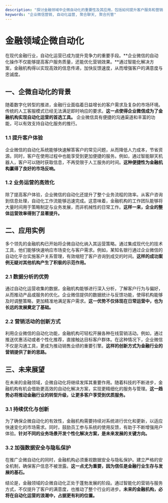 ```yaml
---
description: "探讨金融领域中企微自动化的重要性及其应用，包括如何提升客户服务和营销效率。"
keywords: "企业微信营销, 自动化运营, 聚合聊天, 聚合托管"
---
```

# 金融领域企微自动化  

  

在现代金融行业，自动化运营已成为提升竞争力的重要手段。**企业微信的自动化操作不仅能够提高客户服务质量，还能优化营销效果。**通过智能化解决方案，金融机构得以实现高效的信息传递，加快反馈速度，从而增强客户的满意度与忠诚度。

## 一、企微自动化的背景

随着数字化转型的推进，金融行业面临着日益增长的客户需求及复杂的市场环境。传统的人工客服模式已经无法满足即时响应的要求。**这一点使得企业微信成为了金融机构实现自动化运营的首选工具。** 企业微信具有便捷的沟通渠道和丰富的功能，可以有效支持自动化服务的推行。

### 1.1 提升客户体验

企业微信的自动化系统能够快速解答客户的常见问题，从而降低人力成本，节省资源。同时，客户在使用过程中也能享受到更加便捷的服务。例如，通过智能聊天机器人，客户可以随时获取信息，不再受限于人工服务的时间。**这种便捷性为金融机构赢得了良好的市场反响。**

### 1.2 业务运营的高效化

除了提高客户体验，企业微信的自动化还提升了整个业务流程的效率。从客户咨询到信息处理，自动化工作流能够迅速完成。这意味着，金融机构的工作团队能够将大量时间用于策略制定与业务发展，而非机械性的日常工作。**这样一来，企业的整体运营效率得到了显著提升。**

## 二、应用实例

多个领先的金融机构已开始将企微自动化纳入其运营策略。通过集成现代化的技术工具，他们能够快速响应市场变化与客户需求。例如，某知名银行通过企业微信的自动化平台实施客户关系管理，有效缩短了客户咨询到成交的时间。**这样的成功案例无疑对其他机构产生了积极的示范作用。**

### 2.1 数据分析的优势

通过自动化运营收集的数据，金融机构能够进行深入分析，了解客户行为与偏好，从而推动产品或服务的优化。企业微信提供的数据统计与反馈功能，使得机构能够及时调整策略，更加精准地满足客户需求。**这一优势不仅体现在日常运营中，也为长远的发展奠定了基础。**

### 2.2 营销活动的创新方式

利用企业微信的自动化功能，金融机构可轻松开展各种在线营销活动。例如，通过推送优惠活动或者个性化推荐，直接触达目标客户群体。在这种情况下，企业微信不仅是沟通工具，更成为推动销售业绩的重要引擎。**这样的创新方式为金融行业的营销提供了新的思路。**

## 三、未来展望

在未来的金融领域，企微自动化将继续发挥其重要作用。随着科技的不断进步，金融机构有机会借助更高效的自动化解决方案，实现更精细化的服务与管理。**这一趋势必将推动金融行业的转型升级，让更多客户享受到优质服务。**

### 3.1 持续优化与创新

为了确保企微自动化的有效性，金融机构需要持续对系统进行优化和更新，以适应快速变化的市场需求。同时，鼓励员工参与系统的使用反馈，有助于不断增强用户体验。**针对不同的业务场景开发个性化解决方案，是未来发展的关键方向。**

### 3.2 加强数据安全与隐私保护

在推广企微自动化的同时，金融机构必须重视数据安全与隐私保护。建立严格的安全机制，确保客户信息不被泄露。**这一点尤为重要，因为信任是金融行业生存与发展的基石。**

结论是，金融领域的企微自动化正处于蓬勃发展的阶段。通过智能化的营销与服务方式，不仅提升了客户的满意度，也推动了整个行业的进步。**未来的金融机构，必将在自动化运营的浪潮中，占据更有利的位置。**
